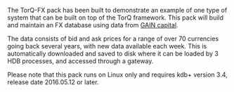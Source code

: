The TorQ-FX pack has been built to demonstrate an example of one type of system that can be built on top of the TorQ framework. This pack will build and maintain an FX database using data from [GAIN capital](http://ratedata.gaincapital.com/).

The data consists of bid and ask prices for a range of over 70 currencies going back several years, with new data available each week. This is automatically downloaded and saved to disk where it can be loaded by 3 HDB processes, and accessed through a gateway.

Please note that this pack runs on Linux only and requires kdb+ version 3.4, release date 2016.05.12 or later.

